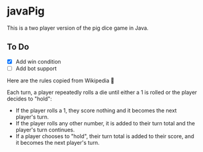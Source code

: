 # javaPig

This is a two player version of the pig dice game in Java.

## To Do 
- [x] Add win condition
- [ ] Add bot support

Here are the rules copied from Wikipedia :pray:

Each turn, a player repeatedly rolls a die until either a 1 is rolled or the player decides to "hold":

  * If the player rolls a 1, they score nothing and it becomes the next player's turn.
  * If the player rolls any other number, it is added to their turn total and the player's turn continues.
  * If a player chooses to "hold", their turn total is added to their score, and it becomes the next player's turn.
